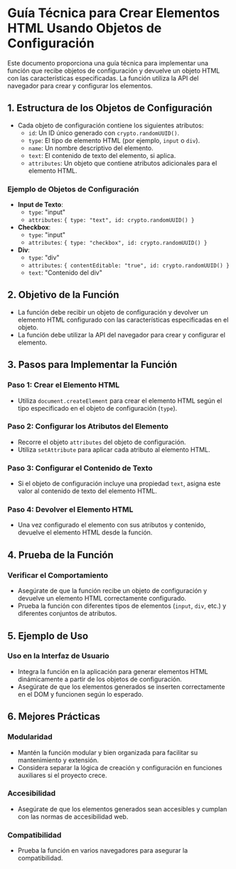 # Guía Técnica para Crear Elementos HTML Usando Objetos de Configuración

Este documento proporciona una guía técnica para implementar una función que recibe objetos de configuración y devuelve un objeto HTML con las características especificadas. La función utiliza la API del navegador para crear y configurar los elementos.

## 1. Estructura de los Objetos de Configuración
- Cada objeto de configuración contiene los siguientes atributos:
  - `id`: Un ID único generado con `crypto.randomUUID()`.
  - `type`: El tipo de elemento HTML (por ejemplo, `input` o `div`).
  - `name`: Un nombre descriptivo del elemento.
  - `text`: El contenido de texto del elemento, si aplica.
  - `attributes`: Un objeto que contiene atributos adicionales para el elemento HTML.

### Ejemplo de Objetos de Configuración
- **Input de Texto**:
  - `type`: "input"
  - `attributes`: `{ type: "text", id: crypto.randomUUID() }`
- **Checkbox**:
  - `type`: "input"
  - `attributes`: `{ type: "checkbox", id: crypto.randomUUID() }`
- **Div**:
  - `type`: "div"
  - `attributes`: `{ contentEditable: "true", id: crypto.randomUUID() }`
  - `text`: "Contenido del div"

## 2. Objetivo de la Función
- La función debe recibir un objeto de configuración y devolver un elemento HTML configurado con las características especificadas en el objeto.
- La función debe utilizar la API del navegador para crear y configurar el elemento.

## 3. Pasos para Implementar la Función

### Paso 1: Crear el Elemento HTML
- Utiliza `document.createElement` para crear el elemento HTML según el tipo especificado en el objeto de configuración (`type`).

### Paso 2: Configurar los Atributos del Elemento
- Recorre el objeto `attributes` del objeto de configuración.
- Utiliza `setAttribute` para aplicar cada atributo al elemento HTML.

### Paso 3: Configurar el Contenido de Texto
- Si el objeto de configuración incluye una propiedad `text`, asigna este valor al contenido de texto del elemento HTML.

### Paso 4: Devolver el Elemento HTML
- Una vez configurado el elemento con sus atributos y contenido, devuelve el elemento HTML desde la función.

## 4. Prueba de la Función

### Verificar el Comportamiento
- Asegúrate de que la función recibe un objeto de configuración y devuelve un elemento HTML correctamente configurado.
- Prueba la función con diferentes tipos de elementos (`input`, `div`, etc.) y diferentes conjuntos de atributos.

## 5. Ejemplo de Uso

### Uso en la Interfaz de Usuario
- Integra la función en la aplicación para generar elementos HTML dinámicamente a partir de los objetos de configuración.
- Asegúrate de que los elementos generados se inserten correctamente en el DOM y funcionen según lo esperado.

## 6. Mejores Prácticas

### Modularidad
- Mantén la función modular y bien organizada para facilitar su mantenimiento y extensión.
- Considera separar la lógica de creación y configuración en funciones auxiliares si el proyecto crece.

### Accesibilidad
- Asegúrate de que los elementos generados sean accesibles y cumplan con las normas de accesibilidad web.

### Compatibilidad
- Prueba la función en varios navegadores para asegurar la compatibilidad.
